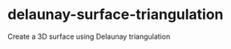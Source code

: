 delaunay-surface-triangulation
==============================

Create a 3D surface using Delaunay triangulation